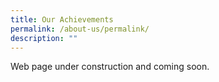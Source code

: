 ```yaml
---
title: Our Achievements
permalink: /about-us/permalink/
description: ""
---
```

Web page under construction and coming soon.